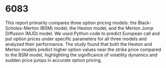 # 6083

This report primarily compares three option pricing models: the Black-Scholes-Merton (BSM) model, the Heston model, and the Merton Jump Diffusion (MJD) model. We used Python code to predict European call and put option prices under specific parameters for all three models and analyzed their performance. The study found that both the Heston and Merton models predict higher option values near the strike price compared to the BSM model, highlighting the significance of volatility dynamics and sudden price jumps in accurate option pricing.

